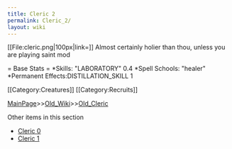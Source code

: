 ```yaml
---
title: Cleric 2
permalink: Cleric_2/
layout: wiki
---
```

[[File:cleric.png|100px|link=]] Almost certainly holier than thou, unless you are playing saint mod

= Base Stats =
*Skills: &quot;LABORATORY&quot; 0.4
*Spell Schools: &quot;healer&quot;
*Permanent Effects:DISTILLATION_SKILL 1 

[[Category:Creatures]]
[[Category:Recruits]]

[MainPage](/keeperrl_wiki/ "wikilink")>>[Old_Wiki](/keeperrl_wiki/Old_Wiki "wikilink")>>[Old_Cleric](/keeperrl_wiki/Old_Cleric "wikilink")

Other items in this section
-    [Cleric 0](/keeperrl_wiki/Cleric_0 "wikilink")
-    [Cleric 1](/keeperrl_wiki/Cleric_1 "wikilink")
